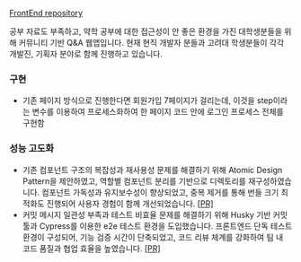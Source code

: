 [FrontEnd repository](https://github.com/YakchatProject/Yakchat_Front)

공부 자료도 부족하고, 약학 공부에 대한 접근성이 안 좋은 환경을 가진 대학생분들을 위해 커뮤니티 기반 Q&A 웹앱입니다.
현재 현직 개발자 분들과 고려대 학생분들이 각각 개발진, 기획자 분야로 함께 진행하고 있습니다.

### 구현
- 기존 페이지 방식으로 진행한다면 회원가입 7페이지가 걸리는데, 이것을 step이라는 변수를 이용하여 프로세스화하여 한 페이지 코드 안에 로그인 프로세스 전체를 구현함

### 성능 고도화
- 기존 컴포넌트 구조의 복잡성과 재사용성 문제를 해결하기 위해 Atomic Design Pattern을 제안하였고, 역할별 컴포넌트 분리를 기반으로 디렉토리를 재구성하였습니다. 컴포넌트 가독성과 유지보수성이 향상되었고, 중복 제거를 통해 번들 크기 최적화도 진행되어 사용자 경험이 함께 개선되었습니다. [[PR]](https://github.com/YakchatProject/Yakchat_Front/pull/50)
- 커밋 메시지 일관성 부족과 테스트 비효율 문제를 해결하기 위해 Husky 기반 커밋 툴과 Cypress를 이용한 e2e 테스트 환경을 도입했습니다. 프론트엔드 단독 테스트 환경이 구성되어, 기능 검증 시간이 단축되었고, 코드 리뷰 체계를 강화하여 팀 내 코드 품질과 협업 효율을 높였습니다. [[PR]](https://github.com/YakchatProject/Yakchat_Front/pull/45)